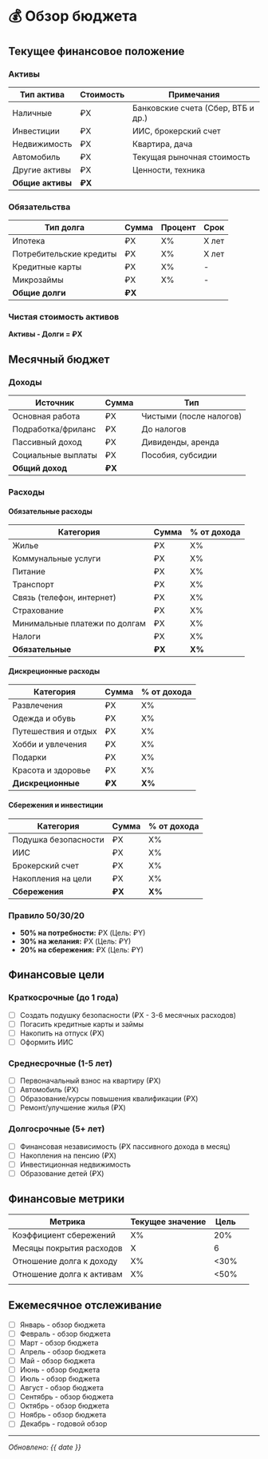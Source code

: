 # 💰 Обзор бюджета

## Текущее финансовое положение

### Активы
| Тип актива | Стоимость | Примечания |
|------------|-----------|------------|
| Наличные | ₽X | Банковские счета (Сбер, ВТБ и др.) |
| Инвестиции | ₽X | ИИС, брокерский счет |
| Недвижимость | ₽X | Квартира, дача |
| Автомобиль | ₽X | Текущая рыночная стоимость |
| Другие активы | ₽X | Ценности, техника |
| **Общие активы** | **₽X** | |

### Обязательства
| Тип долга | Сумма | Процент | Срок |
|-----------|-------|---------|------|
| Ипотека | ₽X | X% | X лет |
| Потребительские кредиты | ₽X | X% | X лет |
| Кредитные карты | ₽X | X% | - |
| Микрозаймы | ₽X | X% | - |
| **Общие долги** | **₽X** | | |

### Чистая стоимость активов
**Активы - Долги = ₽X**

## Месячный бюджет

### Доходы
| Источник | Сумма | Тип |
|----------|-------|-----|
| Основная работа | ₽X | Чистыми (после налогов) |
| Подработка/фриланс | ₽X | До налогов |
| Пассивный доход | ₽X | Дивиденды, аренда |
| Социальные выплаты | ₽X | Пособия, субсидии |
| **Общий доход** | **₽X** | |

### Расходы

#### Обязательные расходы
| Категория | Сумма | % от дохода |
|-----------|-------|-------------|
| Жилье | ₽X | X% |
| Коммунальные услуги | ₽X | X% |
| Питание | ₽X | X% |
| Транспорт | ₽X | X% |
| Связь (телефон, интернет) | ₽X | X% |
| Страхование | ₽X | X% |
| Минимальные платежи по долгам | ₽X | X% |
| Налоги | ₽X | X% |
| **Обязательные** | **₽X** | **X%** |

#### Дискреционные расходы
| Категория | Сумма | % от дохода |
|-----------|-------|-------------|
| Развлечения | ₽X | X% |
| Одежда и обувь | ₽X | X% |
| Путешествия и отдых | ₽X | X% |
| Хобби и увлечения | ₽X | X% |
| Подарки | ₽X | X% |
| Красота и здоровье | ₽X | X% |
| **Дискреционные** | **₽X** | **X%** |

#### Сбережения и инвестиции
| Категория | Сумма | % от дохода |
|-----------|-------|-------------|
| Подушка безопасности | ₽X | X% |
| ИИС | ₽X | X% |
| Брокерский счет | ₽X | X% |
| Накопления на цели | ₽X | X% |
| **Сбережения** | **₽X** | **X%** |

### Правило 50/30/20
- **50% на потребности:** ₽X (Цель: ₽Y)
- **30% на желания:** ₽X (Цель: ₽Y)  
- **20% на сбережения:** ₽X (Цель: ₽Y)

## Финансовые цели

### Краткосрочные (до 1 года)
- [ ] Создать подушку безопасности (₽X - 3-6 месячных расходов)
- [ ] Погасить кредитные карты и займы
- [ ] Накопить на отпуск (₽X)
- [ ] Оформить ИИС

### Среднесрочные (1-5 лет)
- [ ] Первоначальный взнос на квартиру (₽X)
- [ ] Автомобиль (₽X)
- [ ] Образование/курсы повышения квалификации (₽X)
- [ ] Ремонт/улучшение жилья (₽X)

### Долгосрочные (5+ лет)
- [ ] Финансовая независимость (₽X пассивного дохода в месяц)
- [ ] Накопления на пенсию (₽X)
- [ ] Инвестиционная недвижимость
- [ ] Образование детей (₽X)

## Финансовые метрики

| Метрика                   | Текущее значение | Цель |     |
| ------------------------- | ---------------- | ---- | --- |
| Коэффициент сбережений    | X%               | 20%  |     |
| Месяцы покрытия расходов  | X                | 6    |     |
| Отношение долга к доходу  | X%               | <30% |     |
| Отношение долга к активам | X%               | <50% |     |
|                           |                  |      |     |

## Ежемесячное отслеживание
- [ ] Январь - обзор бюджета
- [ ] Февраль - обзор бюджета
- [ ] Март - обзор бюджета
- [ ] Апрель - обзор бюджета
- [ ] Май - обзор бюджета
- [ ] Июнь - обзор бюджета
- [ ] Июль - обзор бюджета
- [ ] Август - обзор бюджета
- [ ] Сентябрь - обзор бюджета
- [ ] Октябрь - обзор бюджета
- [ ] Ноябрь - обзор бюджета
- [ ] Декабрь - годовой обзор

---
*Обновлено: {{ date }}*
